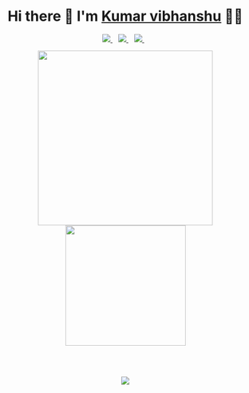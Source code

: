
<h1 align='center'>
  Hi there 👋  I'm   <a href="https://vibhanshumonty.github.io/" target="_blank">
  Kumar vibhanshu</a> 👨‍💻
</h1>

<p align='center'>
 
  <a href="https://www.linkedin.com/in/kumar-vibhanshu/" target="_blank">
    <img src="https://img.shields.io/badge/linkedin-%230077B5.svg?&style=for-the-badge&logo=linkedin&logoColor=white" />
  </a>&nbsp;&nbsp;
  <a href="https://instagram.com/vibhanshumonty" target="_blank">
    <img src="https://img.shields.io/badge/instagram-%23E4405F.svg?&style=for-the-badge&logo=instagram&logoColor=white" />        
  </a>&nbsp;&nbsp;
  <a href="https://twitter.com/vibhanshumonty" target="_blank">
    <img src="https://img.shields.io/badge/twitter-%231DA1F2.svg?&style=for-the-badge&logo=twitter&logoColor=white" />        
  </a>&nbsp;&nbsp;
  
</p>
<p align='center'>
  <a href="#"><img src="https://github-readme-stats.vercel.app/api?username=vibhanshumonty&show_icons=true&count_private=true&theme=dark" width="350"></a>
  <a href="#"><img src="https://media.giphy.com/media/62PP2yEIAZF6g/giphy.gif" width="241"></a>
</p>
<br/>
<br/>


<!--
- 🔭  I’m currently working on a Dating App
- 🌱  I’m currently exploring Full stack Development. 
- 📫  I'm creating posts over [Instagram](https://www.instagram.com/vibhanshumonty)
- 📫  Follow me on [Twitter](https://twitter.com/vibhanshumonty)
### Connect with me:
[<img align="left" alt="kumar vibhanshu" width="22px" src="https://raw.githubusercontent.com/iconic/open-iconic/master/svg/globe.svg" />][website]

[<img align="left" alt="kumar vibhanshu | Twitter" width="22px" src="https://cdn.jsdelivr.net/npm/simple-icons@v3/icons/twitter.svg" />][twitter]
[<img align="left" alt="kumar vibhanshu | LinkedIn" width="22px" src="https://cdn.jsdelivr.net/npm/simple-icons@v3/icons/linkedin.svg" />][linkedin]

[<img align="left" alt="kumar vibhanshu | Instagram" width="22px" src="https://cdn.jsdelivr.net/npm/simple-icons@v3/icons/instagram.svg" />][instagram]
<br/>
### Languages I worked on
<img src='https://github-readme-stats.vercel.app/api/top-langs/?username=vibhanshumonty&theme=light&hide_langs_below=1'/>
-
### My Github Stats
<img src='https://github-readme-stats.vercel.app/api?username=vibhanshumonty&&show_icons=true&title_color=ffffff&icon_color=bb2acf&text_color=daf7dc&bg_color=151515'/>
-
### Languages and Tools:
<code><img height="20" src="https://raw.githubusercontent.com/github/explore/80688e429a7d4ef2fca1e82350fe8e3517d3494d/topics/javascript/javascript.png"></code>
<code><img height="20" src="https://raw.githubusercontent.com/github/explore/80688e429a7d4ef2fca1e82350fe8e3517d3494d/topics/react/react.png"></code>
<code><img height="20" src="https://raw.githubusercontent.com/github/explore/80688e429a7d4ef2fca1e82350fe8e3517d3494d/topics/nodejs/nodejs.png"></code> 
<code><img height="20" src="https://raw.githubusercontent.com/github/explore/80688e429a7d4ef2fca1e82350fe8e3517d3494d/topics/aws/aws.png"></code> 
<code><img height="20" src="https://raw.githubusercontent.com/github/explore/80688e429a7d4ef2fca1e82350fe8e3517d3494d/topics/android/android.png"></code>
<code><img height="20" src="https://raw.githubusercontent.com/github/explore/80688e429a7d4ef2fca1e82350fe8e3517d3494d/topics/firebase/firebase.png"></code>
<code><img height="20" src="https://raw.githubusercontent.com/github/explore/80688e429a7d4ef2fca1e82350fe8e3517d3494d/topics/mongodb/mongodb.png"></code>
<code><img height="20" src="https://raw.githubusercontent.com/github/explore/80688e429a7d4ef2fca1e82350fe8e3517d3494d/topics/mysql/mysql.png"></code>
<code><img height="20" src="https://raw.githubusercontent.com/github/explore/80688e429a7d4ef2fca1e82350fe8e3517d3494d/topics/docker/docker.png"></code>
<code><img height="20" src="https://raw.githubusercontent.com/github/explore/80688e429a7d4ef2fca1e82350fe8e3517d3494d/topics/java/java.png"></code>
[website]: https://vibhanshumonty.github.io
[twitter]: https://twitter.com/vibhanshumonty
[instagram]: https://instagram.com/vibhanshumonty
[linkedin]: https://www.linkedin.com/in/kumar-vibhanshu/
-->


<p align='center'>
  <a href="#"><img src="https://badges.pufler.dev/visits/vibhanshumonty/vibhanshumonty"></a>
</p>

